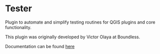 # Tester

Plugin to automate and simplify testing routines for QGIS plugins and
core functionality.

This plugin was originally developed by Victor Olaya at Boundless.

Documentation can be found [here](./docs/source/usage.rst)
